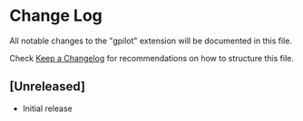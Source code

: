 # Change Log

All notable changes to the "gpilot" extension will be documented in this file.

Check [Keep a Changelog](http://keepachangelog.com/) for recommendations on how to structure this file.

## [Unreleased]

- Initial release